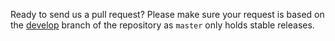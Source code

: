 Ready to send us a pull request? Please make sure your request is based on the [develop](https://github.com/audiokit/AudioKit/tree/develop) branch of the repository as `master` only holds stable releases.